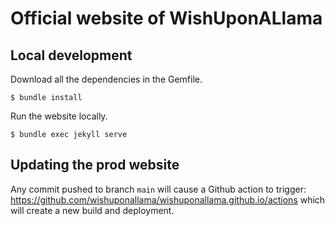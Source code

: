 # Official website of WishUponALlama

## Local development

Download all the dependencies in the Gemfile.

`$ bundle install`

Run the website locally.

`$ bundle exec jekyll serve`

## Updating the prod website

Any commit pushed to branch `main` will cause a Github action to trigger: https://github.com/wishuponallama/wishuponallama.github.io/actions which will create a new build and deployment.
